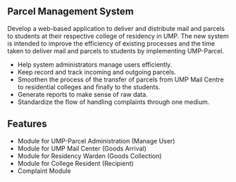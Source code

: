 
## Parcel Management System

Develop a web-based application to deliver and distribute mail and parcels to students at their respective college of residency in UMP. The new system is intended to improve the efficiency of existing processes and the time taken to deliver mail and parcels to students by implementing  UMP-Parcel.

- Help system administrators manage users efficiently.
- Keep record and track incoming and outgoing parcels.
- Smoothen the process of the transfer of parcels from UMP Mail Centre to residential colleges and finally to the students.
- Generate reports to make sense of raw data.
- Standardize the flow of handling complaints through one medium.


## Features

- Module for UMP-Parcel Administration (Manage User)
- Module for UMP Mail Center (Goods Arrival)
- Module for Residency Warden (Goods Collection)
- Module for College Resident (Recipient)
- Complaint Module

